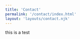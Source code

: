 ```yaml
---
title: 'Contact'
permalink: '/contact/index.html'
layout: 'layouts/contact.njk'
---
```

this is a test